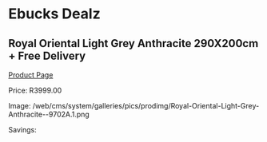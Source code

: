 
# Ebucks Dealz
## Royal Oriental Light Grey Anthracite 290X200cm + Free Delivery
[Product Page](https://www.ebucks.com/web/shop/productSelected.do?prodId=1210431495&catId=1209942745)

Price: R3999.00

Image: /web/cms/system/galleries/pics/prodimg/Royal-Oriental-Light-Grey-Anthracite--9702A.1.png

Savings: 


	